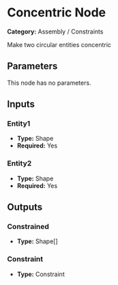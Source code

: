 
# Concentric Node

**Category:** Assembly / Constraints

Make two circular entities concentric

## Parameters

This node has no parameters.

## Inputs


### Entity1
- **Type:** Shape
- **Required:** Yes



### Entity2
- **Type:** Shape
- **Required:** Yes



## Outputs


### Constrained
- **Type:** Shape[]



### Constraint
- **Type:** Constraint




